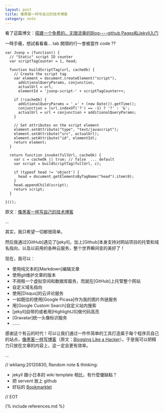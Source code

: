 ```yaml
---
layout: post
title: 像黑客一样写自己的技术博客
category: note
---
```


看了這篇博文：[搭建一个免费的，无限流量的Blog----github Pages和Jekyll入门](http://www.ruanyifeng.com/blog/2012/08/blogging_with_jekyll.html)

一時手癢，想試看看看...
tab 開頭的行～會被當作 code ??

	var Jsonp = (function() {
	  // "Static" script ID counter
	  var scriptTagCounter = 1, head;

	  function buildScriptTag(url, cacheOk) {
	    // Create the script tag
	    var element = document.createElement("script"),
	      additionalQueryParams, conjunction,
	      actualUrl = url,
	      elementId = 'jsonp-script-' + scriptTagCounter++;

	    if (!cacheOk) {
	      additionalQueryParams = '_=' + (new Date()).getTime();
	      conjunction = (url.indexOf('?') == -1) ? '?' : '&';
	      actualUrl = url + conjunction + additionalQueryParams;
	    }

	    // Set attributes on the script element
	    element.setAttribute("type", "text/javascript");
	    element.setAttribute("src", actualUrl);
	    element.setAttribute("id", elementId);
	    return element;
	  }

	  return function invoke(fullUrl, cacheOk) {
	    var c = cacheOk || true; // false  ... default
	    var script = buildScriptTag(fullUrl, c);

	    if (typeof head != 'object') {
	      head = document.getElementsByTagName("head").item(0);
	    }
	    head.appendChild(script);
	    return script;
	  }

	}());


原文：[像黑客一样写自己的技术博客](http://mytharcher.github.com/posts/my-tech-blogging-like-a-hacker.html)

...

其实，我只希望一切都很简单。

然后我通过[GitHub]遇见了[jekyll]，加上[Github]本身支持对网站项目的托管和域名指向，以及以前用的各种云服务，整个世界瞬间变的美好了！

现在，我可以：

* 使用纯文本的[Markdown]编辑文章
* 使用git维护文章的版本
* 不用租一个虚拟空间和数据库服务，而就在[GitHub]上托管整个网站
* 自定义域名指向
* 使用[Disqus]的云评论服务
* 一如既往的使用[Google Picasa]作为我的图片外链服务
* 用[Google Custom Search]自定义站内搜索
* [jekyll]自带的或者用[HighlightJS]做代码高亮
* [Gravatar]统一头像标识服务
* ……

感谢这个有云的时代！可以让我们通过一件件简单的工具打造属于每个程序员自己的站点，[像黑客一样写博客](http://kyle.xlau.org/posts/blogging-like-a-hacker.html)（原文：[Blogging Like a Hacker](http://tom.preston-werner.com/2008/11/17/blogging-like-a-hacker.html)）。于是我可以把精力只放在文章的内容上，这一定会更有效率。

...

// wkliang:20120830, Random note & thinking:

* jekyll 跟小日本的 wiki template 相比，有什麼優缺點？
* 把 servent 放上 github
* 好玩的 [Bookmarklet](/demo/jstdg6e/1300.html)

// EOT


{% include references.md %}
